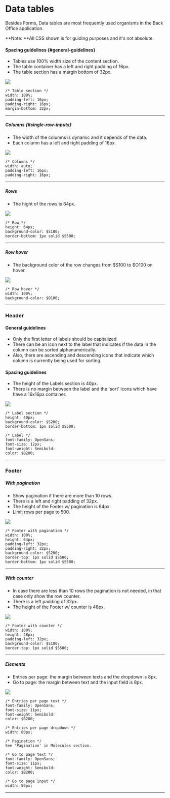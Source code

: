 # Data tables

Besides Forms, Data tables are most frequently used organisms in the Back Office application.

**Note: **All CSS shown is for guiding purposes and it's not absolute.

#### Spacing guidelines {#general-guidelines}

* Tables use 100% width size of the content section.
* The table container has a left and right padding of 16px.
* The table section has a margin bottom of 32px.

![](/assets/organisms/data-tables-spacing.png)

```
/* Table section */
width: 100%;
padding-left: 16px;
padding-right: 16px;
margin-bottom: 32px;
```

---

##### Columns {#single-row-inputs}

* The width of the columns is dynamic and it depends of the data.
* Each column has a left and right padding of 16px.

![](/assets/organisms/data-tables-column-spacing.png)

```
/* Columns */
width: auto;
padding-left: 16px;
padding-right: 16px;
```

---

##### Rows

* The hight of the rows is 64px.

![](/assets/organisms/data-tables-row-spacing.png)

```
/* Row */
height: 64px;
background-color: $S100;
border-bottom: 1px solid $S500;
```

---

##### Row hover

* The background color of the row changes from $S100 to $O100 on hover.

![](/assets/organisms/data-tables-row-hover.png)

```
/* Row hover */
width: 100%;
background-color: $O100;
```

---

### Header

#### General guidelines

* Only the first letter of labels should be capitalized.
* There can be an icon next to the label that indicates if the data in the column can be sorted alphanumerically.
* Also, there are ascending and descending icons that indicate which column is currently being used for sorting.

#### Spacing guidelines

* The height of the Labels section is 40px.
* There is no margin between the label and the 'sort' icons which have have a 16x16px container.

![](/assets/organisms/data-tables-header.png)

```
/* Label section */
height: 40px;
background-color: $S200;
border-bottom: 1px solid $S500;

/* Label */
font-family: OpenSans;
font-size: 12px;
font-weight: Semibold:
color: $B200;
```

---

### Footer

##### With pagination

* Show pagination if there are more than 10 rows.
* There is a left and right padding of 32px.
* The height of the Footer w/ pagination is 64px.
* Limit rows per page to 500.

![](/assets/organisms/data-tables-footer-pagination.png)

```
/* Footer with pagination */
width: 100%;
height: 64px;
padding-left: 32px;
padding-right: 32px;
background-color: $S200;
border-top: 1px solid $S500;
border-bottom: 1px solid $S500;
```

---

##### With counter

* In case there are less than 10 rows the pagination is not needed, in that case only show the row counter.
* There is a left padding of 32px.
* The height of the Footer w/ counter is 48px.

![](/assets/organisms/data-tables-footer-counter.png)

```
/* Footer with counter */
width: 100%;
height: 48px;
padding-left: 32px;
background-color: $S100;
border-top: 1px solid $S500;
```

---

##### Elements

* Entries per page: the margin between texts and the dropdown is 8px.
* Go to page: the margin between text and the input field is 8px.

![](/assets/organisms/data-tables-footer-elements.png)

```
/* Entries per page text */
font-family: OpenSans;
font-size: 11px;
font-weight: Semibold:
color: $B200;

/* Entries per page dropdown */
width: 80px;

/* Pagination */
See 'Pagination' in Molecules section.

/* Go to page text */
font-family: OpenSans;
font-size: 11px;
font-weight: Semibold:
color: $B200;

/* Go to page input */
width: 56px;
```

---



